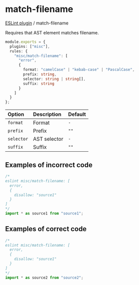 # match-filename

[ESLint plugin](https://iliubinskii.github.io/eslint-plugin-misc/) / match-filename

Requires that AST element matches filename.

```ts
module.exports = {
  plugins: ["misc"],
  rules: {
    "misc/match-filename": [
      "error",
      {
        format: "camelCase" | "kebab-case" | "PascalCase",
        prefix: string,
        selector: string | string[],
        suffix: string
      }
    ]
  }
};
```

| Option | Description | Default |
| :----- | :----- | :----- |
| `format` | Format | `-` |
| `prefix` | Prefix | `""` |
| `selector` | AST selector | `-` |
| `suffix` | Suffix | `""` |

## Examples of incorrect code

```ts
/*
eslint misc/match-filename: [
  error,
  {
    disallow: "source1"
  }
]
*/
import * as source1 from "source1";
```

## Examples of correct code

```ts
/*
eslint misc/match-filename: [
  error,
  {
    disallow: "source1"
  }
]
*/
import * as source2 from "source2";
```
